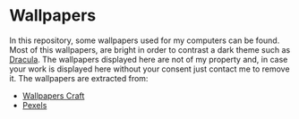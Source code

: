 # Wallpapers
In this repository, some wallpapers used for my computers can be found. Most of
this wallpapers, are bright in order to contrast a dark theme such as [Dracula](
draculatheme.com). The wallpapers displayed here are not of my property and, in
case your work is displayed here without your consent just contact me to remove
it. The wallpapers are extracted from:

- [Wallpapers Craft](wallpaperscraft.com)
- [Pexels](https://www.pexels.com/search/4k%20wallpaper/)

